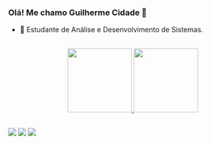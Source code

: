 ### Olá! Me chamo Guilherme Cidade 👋

- 🌱 Estudante de Análise e Desenvolvimento de Sistemas.
##

<div align="center">
  <a href="https://github.com/grcidade">
  <img height="130em" src="https://github-readme-stats.vercel.app/api?username=grcidade&show_icons=true&theme=darcula&include_all_commits=true&count_private=true"/>
  <img height="130em" src="https://github-readme-stats.vercel.app/api/top-langs/?username=grcidade&layout=compact&langs_count=7&theme=darcula"/>
</div>

##
 
<div>
  <a href="https://www.instagram.com/guilhermecidade/" target="_blank"><img src="https://img.shields.io/badge/-Instagram-%23E4405F?style=for-the-badge&logo=instagram&logoColor=white" target="_blank"></a>
  <a href = "mailto:guirevcidade1@gmail.com"><img src="https://img.shields.io/badge/-Gmail-%23333?style=for-the-badge&logo=gmail&logoColor=white" target="_blank"></a>
  <a href="https://www.linkedin.com/in/guilhermereveilleaucidade/" target="_blank"><img src="https://img.shields.io/badge/-LinkedIn-%230077B5?style=for-the-badge&logo=linkedin&logoColor=white" target="_blank"></a>   
</div>
